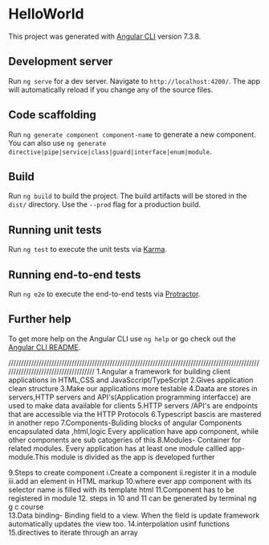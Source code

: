 # HelloWorld

This project was generated with [Angular CLI](https://github.com/angular/angular-cli) version 7.3.8.

## Development server

Run `ng serve` for a dev server. Navigate to `http://localhost:4200/`. The app will automatically reload if you change any of the source files.

## Code scaffolding

Run `ng generate component component-name` to generate a new component. You can also use `ng generate directive|pipe|service|class|guard|interface|enum|module`.

## Build

Run `ng build` to build the project. The build artifacts will be stored in the `dist/` directory. Use the `--prod` flag for a production build.

## Running unit tests

Run `ng test` to execute the unit tests via [Karma](https://karma-runner.github.io).

## Running end-to-end tests

Run `ng e2e` to execute the end-to-end tests via [Protractor](http://www.protractortest.org/).

## Further help

To get more help on the Angular CLI use `ng help` or go check out the [Angular CLI README](https://github.com/angular/angular-cli/blob/master/README.md).



/////////////////////////////////////////////////////////////////////////////////////////////////////////////////////////////////////
 1.Angular a framework for building client applications in HTML,CSS and JavaSccript/TypeScript
 2.Gives application clean structure
 3.Make our applications more testable
 4.Daata are stores in servers,HTTP servers and API's(Application programming interfacce) are used to make data available for clients
 5.HTTP servers /API's are endpoints that are accessible via the HTTP Protocols
 6.Typescript bascis are mastered in another repo
 7.Components-Buliding blocks of angular
    Components encapsulated data ,html,logic
    Every application have app component, while other components are sub catogeries of this
8.Modules- Container for related modules.
    Every application has at least one module callled app-module.This module is divided as the app is developed further
    
9.Steps to create component
   i.Create a component
   ii.register it in a module
   iii.add an element in HTML markup
10.where ever app component with its selector name is filled with its template html
11.Component has to be registered in module
12. steps in 10 and 11 can be generated by terminal ng g c course                   
13.Data binding- Binding field to a view. When the field is update framework automatically updates the view too.
14.interpolation usinf functions
15.directives to iterate through an array
